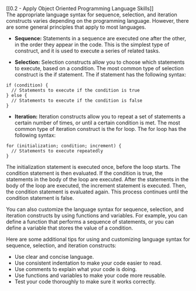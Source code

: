 [[0.2 - Apply Object Oriented Programming Language Skills]]  
The appropriate language syntax for sequence, selection, and iteration constructs varies depending on the programming language. However, there are some general principles that apply to most languages.

- **Sequence:** Statements in a sequence are executed one after the other, in the order they appear in the code. This is the simplest type of construct, and it is used to execute a series of related tasks.
    
- **Selection:** Selection constructs allow you to choose which statements to execute, based on a condition. The most common type of selection construct is the if statement. The if statement has the following syntax:
    

```
if (condition) {
  // Statements to execute if the condition is true
} else {
  // Statements to execute if the condition is false
}
```

- **Iteration:** Iteration constructs allow you to repeat a set of statements a certain number of times, or until a certain condition is met. The most common type of iteration construct is the for loop. The for loop has the following syntax:

```
for (initialization; condition; increment) {
  // Statements to execute repeatedly
}
```

The initialization statement is executed once, before the loop starts. The condition statement is then evaluated. If the condition is true, the statements in the body of the loop are executed. After the statements in the body of the loop are executed, the increment statement is executed. Then, the condition statement is evaluated again. This process continues until the condition statement is false.

You can also customize the language syntax for sequence, selection, and iteration constructs by using functions and variables. For example, you can define a function that performs a sequence of statements, or you can define a variable that stores the value of a condition.

Here are some additional tips for using and customizing language syntax for sequence, selection, and iteration constructs:

- Use clear and concise language.
- Use consistent indentation to make your code easier to read.
- Use comments to explain what your code is doing.
- Use functions and variables to make your code more reusable.
- Test your code thoroughly to make sure it works correctly.